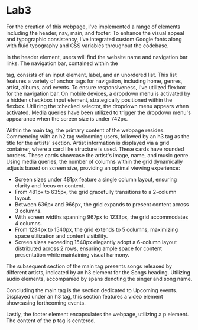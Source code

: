 # Lab3

For the creation of this webpage, I've implemented a range of elements including the header, nav, main, and footer. To enhance the visual appeal and typographic consistency, I've integrated custom Google fonts along with fluid typography and CSS variables throughout the codebase.

In the header element, users will find the website name and navigation bar links. The navigation bar, contained within the <nav> tag, consists of an input element, label, and an unordered list. This list features a variety of anchor tags for navigation, including home, genres, artist, albums, and events. To ensure responsiveness, I've utilized flexbox for the navigation bar. On mobile devices, a dropdown menu is activated by a hidden checkbox input element, strategically positioned within the flexbox. Utilizing the :checked selector, the dropdown menu appears when activated. Media queries have been utilized to trigger the dropdown menu's appearance when the screen size is under 742px.

Within the main tag, the primary content of the webpage resides. Commencing with an h2 tag welcoming users, followed by an h3 tag as the title for the artists' section. Artist information is displayed via a grid container, where a card like structure is used. These cards have rounded borders. These cards showcase the artist's image, name, and music genre. Using media queries, the number of columns within the grid dynamically adjusts based on screen size, providing an optimal viewing experience:
 - Screen sizes under 481px feature a single column layout, ensuring clarity and focus on content.
 - From 481px to 635px, the grid gracefully transitions to a 2-column layout.
 - Between 636px and 966px, the grid expands to present content across 3 columns.
 - With screen widths spanning 967px to 1233px, the grid accommodates 4 columns.
 - From 1234px to 1540px, the grid extends to 5 columns, maximizing space utilization and content visibility.
 - Screen sizes exceeding 1540px elegantly adopt a 6-column layout distributed across 2 rows, ensuring ample space for content presentation while maintaining visual harmony.

The subsequent section of the main tag presents songs released by different artists, indicated by an h3 element for the Songs heading. Utilizing audio elements, accompanied by spans denoting the singer and song name.

Concluding the main tag is the section dedicated to Upcoming events. Displayed under an h3 tag, this section features a video element showcasing forthcoming events.

Lastly, the footer element encapsulates the webpage, utilizing a p element. The content of the p tag is centered.
